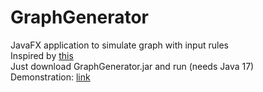 # GraphGenerator
 JavaFX application to simulate graph with input rules    
 Inspired by <a href="https://writings.stephenwolfram.com/2020/04/finally-we-may-have-a-path-to-the-fundamental-theory-of-physics-and-its-beautiful/">this</a>  
 Just download GraphGenerator.jar and run (needs Java 17)  
 Demonstration: <a href="https://www.youtube.com/watch?v=gsNErZ7KAk8">link</a>   
